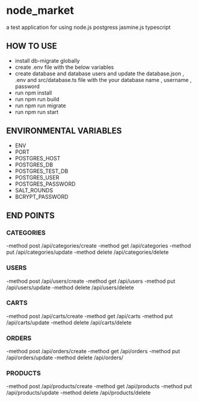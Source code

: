 # node_market

 a test application for using node.js postgress jasmine.js typescript

## HOW TO USE

- install db-migrate globally
- create .env file with the below variables
- create database and database users and update the database.json , .env and src/database.ts file with the your database name , username , password
- run npm install
- run npm run build
- run npm run migrate
- run npm run start

## ENVIRONMENTAL VARIABLES

- ENV
- PORT
- POSTGRES_HOST
- POSTGRES_DB
- POSTGRES_TEST_DB
- POSTGRES_USER
- POSTGRES_PASSWORD
- SALT_ROUNDS
- BCRYPT_PASSWORD

## END POINTS

### CATEGORIES

-method post /api/categories/create
-method get /api/categories
-method put /api/categories/update
-method delete /api/categories/delete

### USERS

-method post /api/users/create
-method get /api/users
-method put /api/users/update
-method delete /api/users/delete

### CARTS

-method post /api/carts/create
-method get /api/carts
-method put /api/carts/update
-method delete /api/carts/delete

### ORDERS

-method post /api/orders/create
-method get /api/orders
-method put /api/orders/update
-method delete /api/orders/

### PRODUCTS

-method post /api/products/create
-method get /api/products
-method put /api/products/update
-method delete /api/products/delete
